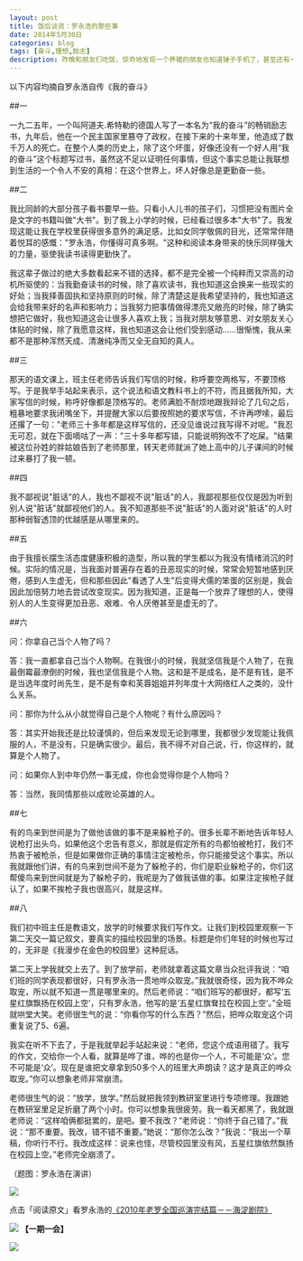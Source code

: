 ```yaml
---
layout: post
title: 饭后谈资：罗永浩的那些事
date: 2014年5月30日
categories: blog
tags: [奋斗,理想,励志]
description: 昨晚和朋友们吃饭，惊奇地发现一个养猪的朋友也知道锤子手机了，甚至还有一位说起了老罗的段子，当时我十分愧疚地发现，虽然我已经读过罗永浩的自传，但是我竟然一个都想不起来，于是第二天我将这本书又看了一遍，将一些小段子整理出来，方便吃饭的时候吹吹牛逼。
---
```



以下内容均摘自罗永浩自传《我的奋斗》

##一

一九二五年，一个叫阿道夫.希特勒的德国人写了一本名为“我的奋斗”的畅销励志书，九年后，他在一个民主国家里篡夺了政权，在接下来的十来年里，他造成了数千万人的死亡。在整个人类的历史上，除了这个坏蛋，好像还没有一个好人用“我的奋斗”这个标题写过书，虽然这不足以证明任何事情，但这个事实总能让我联想到生活的一个令人不安的真相：在这个世界上，坏人好像总是更勤奋一些。

##二

我比同龄的大部分孩子看书要早一些。只看小人儿书的孩子们，习惯把没有图片全是文字的书籍叫做"大书"。到了我上小学的时候，已经看过很多本"大书"了。我发现这能让我在学校里获得很多意外的满足感，比如女同学敬佩的目光，还常常伴随着悦耳的感慨："罗永浩，你懂得可真多啊。"这种和阅读本身带来的快乐同样强大的力量，驱使我读书读得更勤快了。

我这辈子做过的绝大多数看起来不错的选择，都不是完全被一个纯粹而又崇高的动机所驱使的：当我勤奋读书的时候，除了喜欢读书，我也知道这会换来一些现实的好处；当我择善固执和坚持原则的时候，除了清楚这是我希望坚持的，我也知道这会给我带来好的名声和影响力；当我努力把事情做得漂亮又敞亮的时候，除了确实想把它做好，我也知道这会让很多人喜欢上我；当我对朋友够意思、对女朋友关心体贴的时候，除了我愿意这样，我也知道这会让他们受到感动……很惭愧，我从来都不是那种浑然天成、清澈纯净而又全无自知的真人。


##三

那天的语文课上，班主任老师告诉我们写信的时候，称呼要空两格写，不要顶格写。于是我举手站起来表示，这个说法和语文教科书上的不符，而且据我所知，大家写信的时候，称呼好像都是顶格写的。老师满脸不耐烦地跟我辩论了几句之后，粗暴地要求我闭嘴坐下，并提醒大家以后要按照她的要求写信，不许再啰嗦，最后还撂了一句："老师三十多年都是这样写信的，还没见谁说过我写得不对呢。"我忍无可忍，就在下面嘀咕了一声："三十多年都写错，只能说明狗改不了吃屎。"结果被这位孙姓的胖姑娘告到了老师那里，转天老师就派了她上高中的儿子课间的时候过来暴打了我一顿。

##四

我不鄙视说"脏话"的人，我也不鄙视不说"脏话"的人，我鄙视那些仅仅是因为听到别人说"脏话"就鄙视他们的人。我不知道那些不说"脏话"的人面对说"脏话"的人时那种弱智透顶的优越感是从哪里来的。

##五

由于我擅长摆生活态度健康积极的造型，所以我的学生都以为我没有情绪消沉的时候。实际的情况是，当我面对普遍存在着的丑恶现实的时候，常常会短暂地感到厌倦，感到人生虚无，但和那些因此"看透了人生"后变得犬儒的笨蛋的区别是，我会因此加倍努力地去尝试改变现实。因为我知道，正是每一个放弃了理想的人，使得别人的人生变得更加丑恶、艰难、令人厌倦甚至是虚无的了。

##六

问：你拿自己当个人物了吗？

答：我一直都拿自己当个人物啊。在我很小的时候，我就坚信我是个人物了，在我最倒霉最潦倒的时候，我也坚信我是个人物。这和是不是成名，是不是有钱，是不是当选年度时尚先生，是不是有幸和芙蓉姐姐并列年度十大网络红人之类的，没什么关系。

问：那你为什么从小就觉得自己是个人物呢？有什么原因吗？

答：其实开始我还是比较谨慎的，但后来发现无论到哪里，我都很少发现能让我佩服的人，不是没有，只是确实很少。最后，我不得不对自己说，行，你这样的，就算是个人物了。

问：如果你人到中年仍然一事无成，你也会觉得你是个人物吗？

答：当然，我同情那些以成败论英雄的人。

##七

有的鸟来到世间是为了做他该做的事不是来躲枪子的。很多长辈不断地告诉年轻人说枪打出头鸟，如果他这个忠告有意义，那就是假定所有的鸟都怕被枪打，我们不热衷于被枪杀，但是如果做你正确的事情注定被枪杀，你只能接受这个事实。所以我就跟他们讲，有的鸟来到世间不是为了躲枪子的，你们是职业躲枪子的，你们这帮傻鸟来到世间就是为了躲枪子的，我呢是为了做我该做的事。如果注定挨枪子就认了，如果不挨枪子我也很高兴，就是这样。

##八

我们初中班主任是教语文，放学的时候要求我们写作文。让我们到校园里观察一下第二天交一篇记叙文，要真实的描绘校园里的场景。标题是你们年轻的时候也写过的，无非是《我漫步在金色的校园里》这种屁话。 

第二天上学我就交上去了。到了放学前，老师就拿着这篇文章当众批评我说：“咱们班的同学表现都很好，只有罗永浩一贯地哗众取宠。”我就很奇怪，因为我不哗众取宠，所以就不知道一贯是哪里来的。然后老师说：“咱们班写的都很好，都写‘五星红旗飘扬在校园上空’，只有罗永浩，他写的是‘五星红旗耷拉在校园上空’。”全班就哄堂大笑。老师很生气的说：“你看你写的什么东西？”然后，把哗众取宠这个词重复说了5、6遍。 

我实在听不下去了，于是我就举起手站起来说：“老师，您这个成语用错了。我写的作文，交给你一个人看，就算是哗了谁，哗的也是你一个人，不可能是‘众’。您不可能是‘众’。现在是谁把文章拿到50多个人的班里大声朗读？这才是真正的哗众取宠。”你可以想象老师非常崩溃。 

老师很生气的说：“放学，放学。”然后就把我领到教研室里进行专项修理。我跟她在教研室里足足折磨了两个小时。你可以想象我很疲劳。我一看天都黑了，我就跟老师说：“这样咱俩都挺累的，是吧。要不我改？”老师说：“你终于自己错了。”我说：“那不重要。我改，错不错不重要。”她说：“那你怎么改？”我说：“我出一个草稿，你听行不行。我改成这样：说来也怪，尽管校园里没有风，五星红旗依然飘扬在校园上空。”老师完全崩溃了。

（题图：罗永浩在演讲）

![](http://pic.yupoo.com/vankos_v/DMJiv6i8/mHDSX.png)

点击「阅读原文」看罗永浩的[《2010年老罗全国巡演完结篇－－海淀剧院》](http://v.youku.com/v_show/id_XMjI2MjU3MDMy.html?from=y1.2-1-87.3.6-1.1-1-1-5)

![](http://pic.yupoo.com/vankos_v/DMJgUjgl/8Rvrt.png)
**【一期一会】**

![](http://www.shjinganlib.net/userfiles/Image/97872220643311741895-fm.jpg)

